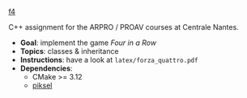[f4](latex/f4.png)

C++ assignment for the ARPRO / PROAV courses at Centrale Nantes.

- **Goal**: implement the game *Four in a Row*
- **Topics**: classes & inheritance
- **Instructions**: have a look at `latex/forza_quattro.pdf`
- **Dependencies**:
  - CMake >= 3.12
  - [piksel](https://github.com/bernhardfritz/piksel)
